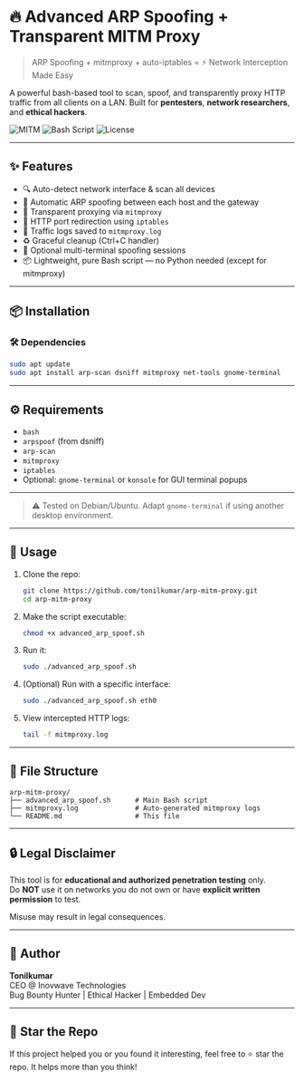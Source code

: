 # 🔥 Advanced ARP Spoofing + Transparent MITM Proxy

> ARP Spoofing + mitmproxy + auto-iptables = ⚡ Network Interception Made Easy

A powerful bash-based tool to scan, spoof, and transparently proxy HTTP traffic from all clients on a LAN. Built for **pentesters**, **network researchers**, and **ethical hackers**.

![MITM](https://img.shields.io/badge/MITM-Ready-green?style=flat-square)
![Bash Script](https://img.shields.io/badge/Shell-Bash-blue?style=flat-square)
![License](https://img.shields.io/github/license/tonilkumar/arp-mitm-proxy?style=flat-square)

---

## ✨ Features

- 🔍 Auto-detect network interface & scan all devices
- 💉 Automatic ARP spoofing between each host and the gateway
- 🔁 Transparent proxying via `mitmproxy`
- 🔀 HTTP port redirection using `iptables`
- 📜 Traffic logs saved to `mitmproxy.log`
- ♻️ Graceful cleanup (Ctrl+C handler)
- 🔧 Optional multi-terminal spoofing sessions
- 📦 Lightweight, pure Bash script — no Python needed (except for mitmproxy)

---

## 📦 Installation

### 🛠️ Dependencies

```bash
sudo apt update
sudo apt install arp-scan dsniff mitmproxy net-tools gnome-terminal
```
---

## ⚙️ Requirements

- `bash`
- `arpspoof` (from dsniff)
- `arp-scan`
- `mitmproxy`
- `iptables`
- Optional: `gnome-terminal` or `konsole` for GUI terminal popups

---
> ⚠️ Tested on Debian/Ubuntu. Adapt `gnome-terminal` if using another desktop environment.

---

## 🚀 Usage

1. Clone the repo:
   ```bash
   git clone https://github.com/tonilkumar/arp-mitm-proxy.git
   cd arp-mitm-proxy
   ```

2. Make the script executable:
   ```bash
   chmod +x advanced_arp_spoof.sh
   ```

3. Run it:
   ```bash
   sudo ./advanced_arp_spoof.sh
   ```

4. (Optional) Run with a specific interface:
   ```bash
   sudo ./advanced_arp_spoof.sh eth0
   ```

5. View intercepted HTTP logs:
   ```bash
   tail -f mitmproxy.log
   ```

---

## 📁 File Structure

```
arp-mitm-proxy/
├── advanced_arp_spoof.sh      # Main Bash script
├── mitmproxy.log              # Auto-generated mitmproxy logs
└── README.md                  # This file
```

---

## 🔒 Legal Disclaimer

This tool is for **educational and authorized penetration testing** only.  
Do **NOT** use it on networks you do not own or have **explicit written permission** to test.

Misuse may result in legal consequences.

---

## 👤 Author

**Tonilkumar**  
CEO @ Inovwave Technologies  
Bug Bounty Hunter | Ethical Hacker | Embedded Dev

---

## 🌟 Star the Repo

If this project helped you or you found it interesting, feel free to ⭐ star the repo. It helps more than you think!
